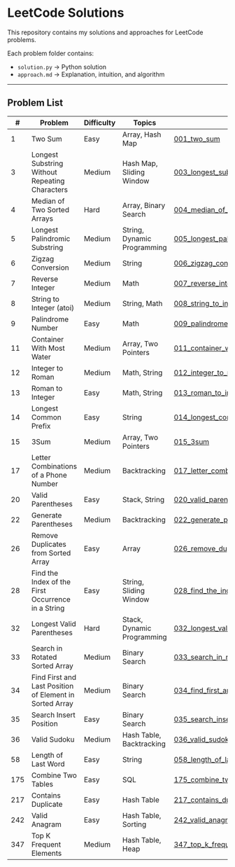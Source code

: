 # LeetCode Solutions

This repository contains my solutions and approaches for LeetCode problems.

Each problem folder contains:  
- `solution.py` → Python solution  
- `approach.md` → Explanation, intuition, and algorithm  

---

## Problem List

| #   | Problem                                      | Difficulty | Topics                  | Folder Link |
|-----|---------------------------------------------|-----------|------------------------|-------------|
| 1   | Two Sum                                     | Easy      | Array, Hash Map        | [001_two_sum](problems/001_two_sum)|
| 3   | Longest Substring Without Repeating Characters | Medium    | Hash Map, Sliding Window | [003_longest_substring_without_repeating_characters](problems/003_longest_substring_without_repeating_characters)|
| 4   | Median of Two Sorted Arrays                 | Hard      | Array, Binary Search   | [004_median_of_two_sorted_arrays](problems/004_median_of_two_sorted_arrays) |
| 5   | Longest Palindromic Substring              | Medium    | String, Dynamic Programming | [005_longest_palindromic_substring](problems/005_longest_palindromic_substring) |
| 6   | Zigzag Conversion                           | Medium    | String                 | [006_zigzag_conversion](problems/006_zigzag_conversion) |
| 7   | Reverse Integer                             | Medium    | Math                   | [007_reverse_integer](problems/007_reverse_integer) |
| 8   | String to Integer (atoi)                    | Medium    | String, Math           | [008_string_to_integer_atoi](problems/008_string_to_integer_atoi) |
| 9   | Palindrome Number                            | Easy      | Math                   | [009_palindrome_number](problems/009_palindrome_number) |
| 11  | Container With Most Water                   | Medium    | Array, Two Pointers    | [011_container_with_most_water](problems/011_container_with_most_water) |
| 12  | Integer to Roman                            | Medium    | Math, String           | [012_integer_to_roman](problems/012_integer_to_roman) |
| 13  | Roman to Integer                            | Easy      | Math, String           | [013_roman_to_integer](problems/013_roman_to_integer) |
| 14  | Longest Common Prefix                        | Easy      | String                 | [014_longest_common_prefix](problems/014_longest_common_prefix) |
| 15  | 3Sum                                        | Medium    | Array, Two Pointers    | [015_3sum](problems/015_3sum) |
| 17  | Letter Combinations of a Phone Number      | Medium    | Backtracking           | [017_letter_combinations_of_a_phone_number](problems/017_letter_combinations_of_a_phone_number) |
| 20  | Valid Parentheses                           | Easy      | Stack, String          | [020_valid_parentheses](problems/020_valid_parentheses) |
| 22  | Generate Parentheses                         | Medium    | Backtracking           | [022_generate_parentheses](problems/022_generate_parentheses) |
| 26  | Remove Duplicates from Sorted Array        | Easy      | Array                  | [026_remove_duplicates_from_sorted_array](problems/026_remove_duplicates_from_sorted_array) |
| 28  | Find the Index of the First Occurrence in a String | Easy      | String, Sliding Window | [028_find_the_index_of_the_first_occurrence_in_a_string](problems/028_find_the_index_of_the_first_occurrence_in_a_string) |
| 32  | Longest Valid Parentheses                   | Hard      | Stack, Dynamic Programming | [032_longest_valid_parentheses](problems/032_longest_valid_parentheses) |
| 33  | Search in Rotated Sorted Array              | Medium    | Binary Search          | [033_search_in_rotated_sorted_array](problems/033_search_in_rotated_sorted_array) |
| 34  | Find First and Last Position of Element in Sorted Array | Medium    | Binary Search          | [034_find_first_and_last_position_of_element_in_sorted_array](problems/034_find_first_and_last_position_of_element_in_sorted_array) |
| 35  | Search Insert Position                        | Easy      | Binary Search          | [035_search_insert_position](problems/035_search_insert_position) |
| 36  | Valid Sudoku                                | Medium    | Hash Table, Backtracking | [036_valid_sudoku](problems/036_valid_sudoku) |
| 58  | Length of Last Word                          | Easy      | String                 | [058_length_of_last_word](problems/058_length_of_last_word) |
| 175 | Combine Two Tables                           | Easy      | SQL                    | [175_combine_two_tables](problems/175_combine_two_tables) |
| 217 | Contains Duplicate                           | Easy      | Hash Table             | [217_contains_duplicate](problems/217_contains_duplicate) |
| 242 | Valid Anagram                                | Easy      | Hash Table, Sorting    | [242_valid_anagram](problems/242_valid_anagram) |
| 347 | Top K Frequent Elements                       | Medium    | Hash Table, Heap       | [347_top_k_frequent_elements](problems/347_top_k_frequent_elements) |

